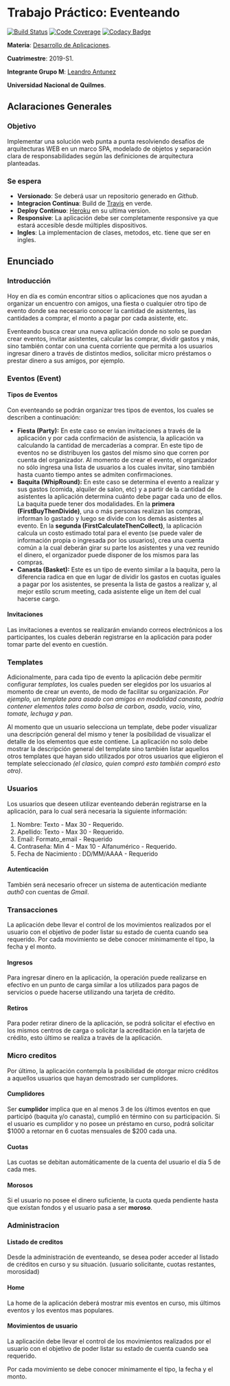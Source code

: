 # Trabajo Práctico: Eventeando
[![Build Status](https://travis-ci.com/LeandroAntunez/dapp-grupoM-2019S1.svg?branch=master)](https://travis-ci.com/LeandroAntunez/dapp-grupoM-2019S1)
[![Code Coverage](https://codecov.io/gh/LeandroAntunez/dapp-grupoM-2019S1/coverage.svg)](https://codecov.io/gh/LeandroAntunez/dapp-grupoM-2019S1)
[![Codacy Badge](https://api.codacy.com/project/badge/Grade/0fd7603303fb4a31bbf043864de44d70)](https://www.codacy.com/app/LeandroAntunez/dapp-grupoM-2019S1?utm_source=github.com&amp;utm_medium=referral&amp;utm_content=LeandroAntunez/dapp-grupoM-2019S1&amp;utm_campaign=Badge_Grade)

**Materia**: [Desarrollo de Aplicaciones](https://sites.google.com/site/unqdesarrollodeaplicaciones).

**Cuatrimestre**: 2019-S1.

**Integrante Grupo M**: [Leandro Antunez](https://github.com/LeandroAntunez)

**Universidad Nacional de Quilmes**.

## Aclaraciones Generales
### Objetivo
Implementar una solución web punta a punta resolviendo
desafíos de arquitecturas WEB en un marco SPA, modelado
de objetos y separación clara de responsabilidades según las
definiciones de arquitectura planteadas.

### Se espera
*   **Versionado**: Se deberá usar un repositorio generado en *Github*.
*   **Integracion Continua**: Build de [Travis](https://travis-ci.org/) en verde.
*   **Deploy Continuo**: [Heroku](https://www.heroku.com/) en su ultima version.
*   **Responsive**: La aplicación debe ser completamente responsive ya que estará accesible desde múltiples dispositivos.
*   **Ingles**: La implementacion de clases, metodos, etc. tiene que ser en ingles.

## Enunciado
### Introducción
Hoy en día es común encontrar sitios o aplicaciones que nos ayudan a organizar un encuentro con
amigos, una fiesta o cualquier otro tipo de evento donde sea necesario conocer la cantidad de
asistentes, las cantidades a comprar, el monto a pagar por cada asistente, etc.

Eventeando busca crear una nueva aplicación donde no solo se puedan crear eventos, invitar
asistentes, calcular las comprar, dividir gastos y más, sino también contar con una cuenta corriente
que permita a los usuarios ingresar dinero a través de distintos medios, solicitar micro préstamos o
prestar dinero a sus amigos, por ejemplo.

### Eventos (Event)
#### Tipos de Eventos
Con eventeando se podrán organizar tres tipos de eventos, los cuales se describen a continuación:

*   **Fiesta (Party):** En este caso se envían invitaciones a través de la aplicación y por cada confirmación
de asistencia, la aplicación va calculando la cantidad de mercaderías a comprar.
En este tipo de eventos no se distribuyen los gastos del mismo sino que corren por cuenta del
organizador.
Al momento de crear el evento, el organizador no sólo ingresa una lista de usuarios a los cuales invitar, sino también hasta cuanto tiempo antes se admiten confirmaciones.
*   **Baquita (WhipRound):** En este caso se determina el evento a realizar y sus gastos (comida, alquiler de
salon, etc) y a partir de la cantidad de asistentes la aplicación determina cuánto debe pagar
cada uno de ellos.
La baquita puede tener dos modalidades. En la **primera (FirstBuyThenDivide)**, una o más personas realizan las compras,
informan lo gastado y luego se divide con los demás asistentes al evento.
En la **segunda (FirstCalculateThenCollect)**, la aplicación calcula un costo estimado total para el evento (se puede valer de
información propia o ingresada por los usuarios), crea una cuenta común a la cual deberán
girar su parte los asistentes y una vez reunido el dinero, el organizador puede disponer de los
mismos para las compras.
*   **Canasta (Basket):** Este es un tipo de evento similar a la baquita, pero la diferencia radica en que en
lugar de dividir los gastos en cuotas iguales a pagar por los asistentes, se presenta la lista de
gastos a realizar y, al mejor estilo scrum meeting, cada asistente elige un ítem del cual
hacerse cargo.

#### Invitaciones
Las invitaciones a eventos se realizarán enviando correos electrónicos a los participantes, los cuales
deberán registrarse en la aplicación para poder tomar parte del evento en cuestión.

### Templates
Adicionalmente, para cada tipo de evento la aplicación debe permitir configurar *templates*, los cuales
pueden ser elegidos por los usuarios al momento de crear un evento, de modo de facilitar su
organización. *Por ejemplo, un template para asado con amigos en modalidad canasta, podría
contener elementos tales como bolsa de carbon, asado, vacio, vino, tomate, lechuga y pan*.

Al momento que un usuario selecciona un template, debe poder visualizar una descripción general
del mismo y tener la posibilidad de visualizar el detalle de los elementos que este contiene. La
aplicación no solo debe mostrar la descripción general del template sino también listar aquellos otros
templates que hayan sido utilizados por otros usuarios que eligieron el template seleccionado *(el
clasico, quien compró esto también compró esto otro)*.

### Usuarios
Los usuarios que deseen utilizar eventeando deberán registrarse en la aplicación, para lo cual será
necesaria la siguiente información:
1. Nombre: Texto - Max 30 - Requerido.
2. Apellido: Texto - Max 30 - Requerido.
3. Email: Formato_email - Requerido
4. Contraseña: Min 4 - Max 10 - Alfanumérico - Requerido.
5. Fecha de Nacimiento : DD/MM/AAAA - Requerido
#### Autenticación
También será necesario ofrecer un sistema de autenticación mediante *auth0* con cuentas de *Gmail*.

### Transacciones
La aplicación debe llevar el control de los movimientos realizados por el usuario con el objetivo de poder
listar su estado de cuenta cuando sea requerido. Por cada movimiento se debe conocer
mínimamente el tipo, la fecha y el monto.
#### Ingresos
Para ingresar dinero en la aplicación, la operación puede realizarse en efectivo en un punto de carga
similar a los utilizados para pagos de servicios o puede hacerse utilizando una tarjeta de crédito. 
#### Retiros
Para poder retirar dinero de la aplicación, se podrá solicitar el efectivo en los mismos centros de
carga o solicitar la acreditación en la tarjeta de crédito, esto último se realiza a través de la
aplicación.

### Micro creditos
Por último, la aplicación contempla la posibilidad de otorgar micro créditos a aquellos usuarios que
hayan demostrado ser cumplidores.
#### Cumplidores
Ser **cumplidor** implica que en al menos 3 de los últimos eventos
en que participó (baquita y/o canasta), cumplió en término con su participación. Si el usuario es
cumplidor y no posee un préstamo en curso, podrá solicitar $1000 a retornar en 6 cuotas mensuales
de $200 cada una.
#### Cuotas
Las cuotas se debitan automáticamente de la cuenta del usuario el día 5 de cada
mes.
#### Morosos
Si el usuario no posee el dinero suficiente, la cuota queda pendiente hasta que existan fondos y
el usuario pasa a ser **moroso**.

### Administracion
#### Listado de creditos
Desde la administración de eventeando, se desea poder acceder al listado de créditos en curso y su
situación. (usuario solicitante, cuotas restantes, morosidad)
#### Home
La home de la aplicación deberá mostrar mis eventos en curso, mis últimos eventos y los eventos
mas populares.
#### Movimientos de usuario
La aplicación debe llevar el control de los movimientos realizados
por el usuario con el objetivo de poder
listar su estado de cuenta cuando sea requerido.

Por cada movimiento se debe conocer mínimamente el tipo, la fecha y el monto.
